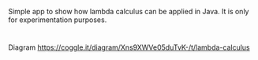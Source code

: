 Simple app to show how lambda calculus can be applied in Java.
It is only for experimentation purposes.
#
Diagram
https://coggle.it/diagram/Xns9XWVe05duTvK-/t/lambda-calculus